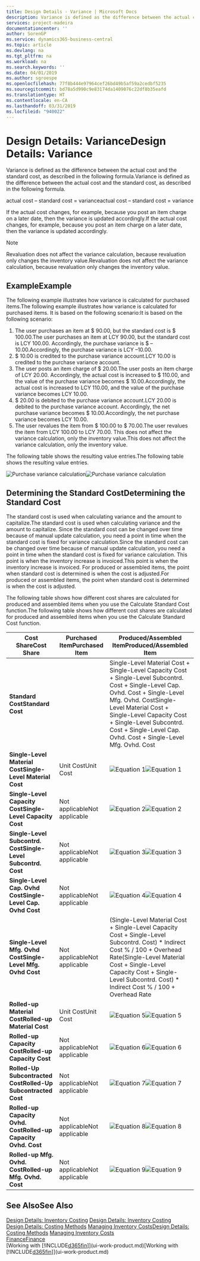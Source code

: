 ```yaml
---
title: Design Details - Variance | Microsoft Docs
description: Variance is defined as the difference between the actual cost and the standard cost, as described in the following formula.
services: project-madeira
documentationcenter: ''
author: SorenGP
ms.service: dynamics365-business-central
ms.topic: article
ms.devlang: na
ms.tgt_pltfrm: na
ms.workload: na
ms.search.keywords: ''
ms.date: 04/01/2019
ms.author: sgroespe
ms.openlocfilehash: 77f8b444e97964cef26bd49b5af59a2cedbf5235
ms.sourcegitcommit: bd78a5d990c9e83174da1409076c22df8b35eafd
ms.translationtype: HT
ms.contentlocale: en-CA
ms.lasthandoff: 03/31/2019
ms.locfileid: "940022"
---
```

# <a name="design-details-variance"></a><span data-ttu-id="a00c8-103">Design Details: Variance</span><span class="sxs-lookup"><span data-stu-id="a00c8-103">Design Details: Variance</span></span>
<span data-ttu-id="a00c8-104">Variance is defined as the difference between the actual cost and the standard cost, as described in the following formula.</span><span class="sxs-lookup"><span data-stu-id="a00c8-104">Variance is defined as the difference between the actual cost and the standard cost, as described in the following formula.</span></span>  

 <span data-ttu-id="a00c8-105">actual cost – standard cost = variance</span><span class="sxs-lookup"><span data-stu-id="a00c8-105">actual cost – standard cost = variance</span></span>  

 <span data-ttu-id="a00c8-106">If the actual cost changes, for example, because you post an item charge on a later date, then the variance is updated accordingly.</span><span class="sxs-lookup"><span data-stu-id="a00c8-106">If the actual cost changes, for example, because you post an item charge on a later date, then the variance is updated accordingly.</span></span>  

> [!NOTE]  
>  <span data-ttu-id="a00c8-107">Revaluation does not affect the variance calculation, because revaluation only changes the inventory value.</span><span class="sxs-lookup"><span data-stu-id="a00c8-107">Revaluation does not affect the variance calculation, because revaluation only changes the inventory value.</span></span>  

## <a name="example"></a><span data-ttu-id="a00c8-108">Example</span><span class="sxs-lookup"><span data-stu-id="a00c8-108">Example</span></span>  
 <span data-ttu-id="a00c8-109">The following example illustrates how variance is calculated for purchased items.</span><span class="sxs-lookup"><span data-stu-id="a00c8-109">The following example illustrates how variance is calculated for purchased items.</span></span> <span data-ttu-id="a00c8-110">It is based on the following scenario:</span><span class="sxs-lookup"><span data-stu-id="a00c8-110">It is based on the following scenario:</span></span>  

1.  <span data-ttu-id="a00c8-111">The user purchases an item at $ 90.00, but the standard cost is $ 100.00.</span><span class="sxs-lookup"><span data-stu-id="a00c8-111">The user purchases an item at LCY 90.00, but the standard cost is LCY 100.00.</span></span> <span data-ttu-id="a00c8-112">Accordingly, the purchase variance is $ –10.00.</span><span class="sxs-lookup"><span data-stu-id="a00c8-112">Accordingly, the purchase variance is LCY –10.00.</span></span>  
2.  <span data-ttu-id="a00c8-113">$ 10.00 is credited to the purchase variance account.</span><span class="sxs-lookup"><span data-stu-id="a00c8-113">LCY 10.00 is credited to the purchase variance account.</span></span>  
3.  <span data-ttu-id="a00c8-114">The user posts an item charge of $ 20.00.</span><span class="sxs-lookup"><span data-stu-id="a00c8-114">The user posts an item charge of LCY 20.00.</span></span> <span data-ttu-id="a00c8-115">Accordingly, the actual cost is increased to $ 110.00, and the value of the purchase variance becomes $ 10.00.</span><span class="sxs-lookup"><span data-stu-id="a00c8-115">Accordingly, the actual cost is increased to LCY 110.00, and the value of the purchase variance becomes LCY 10.00.</span></span>  
4.  <span data-ttu-id="a00c8-116">$ 20.00 is debited to the purchase variance account.</span><span class="sxs-lookup"><span data-stu-id="a00c8-116">LCY 20.00 is debited to the purchase variance account.</span></span> <span data-ttu-id="a00c8-117">Accordingly, the net purchase variance becomes $ 10.00.</span><span class="sxs-lookup"><span data-stu-id="a00c8-117">Accordingly, the net purchase variance becomes LCY 10.00.</span></span>  
5.  <span data-ttu-id="a00c8-118">The user revalues the item from $ 100.00 to $ 70.00.</span><span class="sxs-lookup"><span data-stu-id="a00c8-118">The user revalues the item from LCY 100.00 to LCY 70.00.</span></span> <span data-ttu-id="a00c8-119">This does not affect the variance calculation, only the inventory value.</span><span class="sxs-lookup"><span data-stu-id="a00c8-119">This does not affect the variance calculation, only the inventory value.</span></span>  

 <span data-ttu-id="a00c8-120">The following table shows the resulting value entries.</span><span class="sxs-lookup"><span data-stu-id="a00c8-120">The following table shows the resulting value entries.</span></span>  

 <span data-ttu-id="a00c8-121">![Purchase variance calculation](media/design_details_inventory_costing_11_purchase_variance.png "Purchase variance calculation")</span><span class="sxs-lookup"><span data-stu-id="a00c8-121">![Purchase variance calculation](media/design_details_inventory_costing_11_purchase_variance.png "Purchase variance calculation")</span></span>  

## <a name="determining-the-standard-cost"></a><span data-ttu-id="a00c8-122">Determining the Standard Cost</span><span class="sxs-lookup"><span data-stu-id="a00c8-122">Determining the Standard Cost</span></span>  
 <span data-ttu-id="a00c8-123">The standard cost is used when calculating variance and the amount to capitalize.</span><span class="sxs-lookup"><span data-stu-id="a00c8-123">The standard cost is used when calculating variance and the amount to capitalize.</span></span> <span data-ttu-id="a00c8-124">Since the standard cost can be changed over time because of manual update calculation, you need a point in time when the standard cost is fixed for variance calculation.</span><span class="sxs-lookup"><span data-stu-id="a00c8-124">Since the standard cost can be changed over time because of manual update calculation, you need a point in time when the standard cost is fixed for variance calculation.</span></span> <span data-ttu-id="a00c8-125">This point is when the inventory increase is invoiced.</span><span class="sxs-lookup"><span data-stu-id="a00c8-125">This point is when the inventory increase is invoiced.</span></span> <span data-ttu-id="a00c8-126">For produced or assembled items, the point when standard cost is determined is when the cost is adjusted.</span><span class="sxs-lookup"><span data-stu-id="a00c8-126">For produced or assembled items, the point when standard cost is determined is when the cost is adjusted.</span></span>  

 <span data-ttu-id="a00c8-127">The following table shows how different cost shares are calculated for produced and assembled items when you use the Calculate Standard Cost function.</span><span class="sxs-lookup"><span data-stu-id="a00c8-127">The following table shows how different cost shares are calculated for produced and assembled items when you use the Calculate Standard Cost function.</span></span>  

|<span data-ttu-id="a00c8-128">Cost Share</span><span class="sxs-lookup"><span data-stu-id="a00c8-128">Cost Share</span></span>|<span data-ttu-id="a00c8-129">Purchased Item</span><span class="sxs-lookup"><span data-stu-id="a00c8-129">Purchased Item</span></span>|<span data-ttu-id="a00c8-130">Produced/Assembled Item</span><span class="sxs-lookup"><span data-stu-id="a00c8-130">Produced/Assembled Item</span></span>|  
|----------------|--------------------|------------------------------|  
|<span data-ttu-id="a00c8-131">**Standard Cost**</span><span class="sxs-lookup"><span data-stu-id="a00c8-131">**Standard Cost**</span></span>||<span data-ttu-id="a00c8-132">Single-Level Material Cost + Single-Level Capacity Cost + Single-Level Subcontrd. Cost + Single-Level Cap. Ovhd. Cost + Single-Level Mfg. Ovhd. Cost</span><span class="sxs-lookup"><span data-stu-id="a00c8-132">Single-Level Material Cost + Single-Level Capacity Cost + Single-Level Subcontrd. Cost + Single-Level Cap. Ovhd. Cost + Single-Level Mfg. Ovhd. Cost</span></span>|  
|<span data-ttu-id="a00c8-133">**Single-Level Material Cost**</span><span class="sxs-lookup"><span data-stu-id="a00c8-133">**Single-Level Material Cost**</span></span>|<span data-ttu-id="a00c8-134">Unit Cost</span><span class="sxs-lookup"><span data-stu-id="a00c8-134">Unit Cost</span></span>|<span data-ttu-id="a00c8-135">![Equation 1](media/design_details_inventory_costing_11_equation_1.png "Equation 1")</span><span class="sxs-lookup"><span data-stu-id="a00c8-135">![Equation 1](media/design_details_inventory_costing_11_equation_1.png "Equation 1")</span></span>|  
|<span data-ttu-id="a00c8-136">**Single-Level Capacity Cost**</span><span class="sxs-lookup"><span data-stu-id="a00c8-136">**Single-Level Capacity Cost**</span></span>|<span data-ttu-id="a00c8-137">Not applicable</span><span class="sxs-lookup"><span data-stu-id="a00c8-137">Not applicable</span></span>|<span data-ttu-id="a00c8-138">![Equation 2](media/design_details_inventory_costing_11_equation_2.png "Equation 2")</span><span class="sxs-lookup"><span data-stu-id="a00c8-138">![Equation 2](media/design_details_inventory_costing_11_equation_2.png "Equation 2")</span></span>|  
|<span data-ttu-id="a00c8-139">**Single-Level Subcontrd. Cost**</span><span class="sxs-lookup"><span data-stu-id="a00c8-139">**Single-Level Subcontrd. Cost**</span></span>|<span data-ttu-id="a00c8-140">Not applicable</span><span class="sxs-lookup"><span data-stu-id="a00c8-140">Not applicable</span></span>|<span data-ttu-id="a00c8-141">![Equation 3](media/design_details_inventory_costing_11_equation_3.png "Equation 3")</span><span class="sxs-lookup"><span data-stu-id="a00c8-141">![Equation 3](media/design_details_inventory_costing_11_equation_3.png "Equation 3")</span></span>|  
|<span data-ttu-id="a00c8-142">**Single-Level Cap. Ovhd Cost**</span><span class="sxs-lookup"><span data-stu-id="a00c8-142">**Single-Level Cap. Ovhd Cost**</span></span>|<span data-ttu-id="a00c8-143">Not applicable</span><span class="sxs-lookup"><span data-stu-id="a00c8-143">Not applicable</span></span>|<span data-ttu-id="a00c8-144">![Equation 4](media/design_details_inventory_costing_11_equation_4.png "Equation 4")</span><span class="sxs-lookup"><span data-stu-id="a00c8-144">![Equation 4](media/design_details_inventory_costing_11_equation_4.png "Equation 4")</span></span>|  
|<span data-ttu-id="a00c8-145">**Single-Level Mfg. Ovhd Cost**</span><span class="sxs-lookup"><span data-stu-id="a00c8-145">**Single-Level Mfg. Ovhd Cost**</span></span>|<span data-ttu-id="a00c8-146">Not applicable</span><span class="sxs-lookup"><span data-stu-id="a00c8-146">Not applicable</span></span>|<span data-ttu-id="a00c8-147">(Single-Level Material Cost + Single-Level Capacity Cost + Single-Level Subcontrd. Cost) \* Indirect Cost % / 100 + Overhead Rate</span><span class="sxs-lookup"><span data-stu-id="a00c8-147">(Single-Level Material Cost + Single-Level Capacity Cost + Single-Level Subcontrd. Cost) \* Indirect Cost % / 100 + Overhead Rate</span></span>|  
|<span data-ttu-id="a00c8-148">**Rolled-up Material Cost**</span><span class="sxs-lookup"><span data-stu-id="a00c8-148">**Rolled-up Material Cost**</span></span>|<span data-ttu-id="a00c8-149">Unit Cost</span><span class="sxs-lookup"><span data-stu-id="a00c8-149">Unit Cost</span></span>|<span data-ttu-id="a00c8-150">![Equation 5](media/design_details_inventory_costing_11_equation_5.png "Equation 5")</span><span class="sxs-lookup"><span data-stu-id="a00c8-150">![Equation 5](media/design_details_inventory_costing_11_equation_5.png "Equation 5")</span></span>|  
|<span data-ttu-id="a00c8-151">**Rolled-up Capacity Cost**</span><span class="sxs-lookup"><span data-stu-id="a00c8-151">**Rolled-up Capacity Cost**</span></span>|<span data-ttu-id="a00c8-152">Not applicable</span><span class="sxs-lookup"><span data-stu-id="a00c8-152">Not applicable</span></span>|<span data-ttu-id="a00c8-153">![Equation 6](media/design_details_inventory_costing_11_equation_6.png "Equation 6")</span><span class="sxs-lookup"><span data-stu-id="a00c8-153">![Equation 6](media/design_details_inventory_costing_11_equation_6.png "Equation 6")</span></span>|  
|<span data-ttu-id="a00c8-154">**Rolled-Up Subcontracted Cost**</span><span class="sxs-lookup"><span data-stu-id="a00c8-154">**Rolled-Up Subcontracted Cost**</span></span>|<span data-ttu-id="a00c8-155">Not applicable</span><span class="sxs-lookup"><span data-stu-id="a00c8-155">Not applicable</span></span>|<span data-ttu-id="a00c8-156">![Equation 7](media/design_details_inventory_costing_11_equation_7.png "Equation 7")</span><span class="sxs-lookup"><span data-stu-id="a00c8-156">![Equation 7](media/design_details_inventory_costing_11_equation_7.png "Equation 7")</span></span>|  
|<span data-ttu-id="a00c8-157">**Rolled-up Capacity Ovhd. Cost**</span><span class="sxs-lookup"><span data-stu-id="a00c8-157">**Rolled-up Capacity Ovhd. Cost**</span></span>|<span data-ttu-id="a00c8-158">Not applicable</span><span class="sxs-lookup"><span data-stu-id="a00c8-158">Not applicable</span></span>|<span data-ttu-id="a00c8-159">![Equation 8](media/design_details_inventory_costing_11_equation_8.png "Equation 8")</span><span class="sxs-lookup"><span data-stu-id="a00c8-159">![Equation 8](media/design_details_inventory_costing_11_equation_8.png "Equation 8")</span></span>|  
|<span data-ttu-id="a00c8-160">**Rolled-up Mfg. Ovhd. Cost**</span><span class="sxs-lookup"><span data-stu-id="a00c8-160">**Rolled-up Mfg. Ovhd. Cost**</span></span>|<span data-ttu-id="a00c8-161">Not applicable</span><span class="sxs-lookup"><span data-stu-id="a00c8-161">Not applicable</span></span>|<span data-ttu-id="a00c8-162">![Equation 9](media/design_details_inventory_costing_11_equation_9.png "Equation 9")</span><span class="sxs-lookup"><span data-stu-id="a00c8-162">![Equation 9](media/design_details_inventory_costing_11_equation_9.png "Equation 9")</span></span>|  

## <a name="see-also"></a><span data-ttu-id="a00c8-163">See Also</span><span class="sxs-lookup"><span data-stu-id="a00c8-163">See Also</span></span>  
 <span data-ttu-id="a00c8-164">[Design Details: Inventory Costing](design-details-inventory-costing.md) </span><span class="sxs-lookup"><span data-stu-id="a00c8-164">[Design Details: Inventory Costing](design-details-inventory-costing.md) </span></span>  
 <span data-ttu-id="a00c8-165">[Design Details: Costing Methods](design-details-costing-methods.md) [Managing Inventory Costs](finance-manage-inventory-costs.md)</span><span class="sxs-lookup"><span data-stu-id="a00c8-165">[Design Details: Costing Methods](design-details-costing-methods.md) [Managing Inventory Costs](finance-manage-inventory-costs.md)</span></span>  
 [<span data-ttu-id="a00c8-166">Finance</span><span class="sxs-lookup"><span data-stu-id="a00c8-166">Finance</span></span>](finance.md)  
 <span data-ttu-id="a00c8-167">[Working with [!INCLUDE[d365fin](includes/d365fin_md.md)]](ui-work-product.md)</span><span class="sxs-lookup"><span data-stu-id="a00c8-167">[Working with [!INCLUDE[d365fin](includes/d365fin_md.md)]](ui-work-product.md)</span></span>
